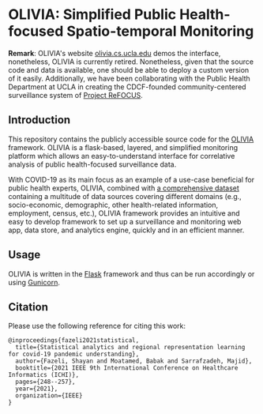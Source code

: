 # OLIVIA: Simplified Public Health-focused Spatio-temporal Monitoring

__Remark__: OLIVIA's website [olivia.cs.ucla.edu](olivia.cs.ucla.edu) demos the interface, nonetheless, OLIVIA is currently retired. Nonetheless,
given that the source code and data is available, one should be able to deploy a custom version of it easily.
Additionally, we have been collaborating with the Public Health Department at UCLA in creating the CDCF-founded community-centered surveillance system of [Project ReFOCUS](www.projectrefocus.com).

## Introduction
This repository contains the publicly accessible source code for the [OLIVIA](https://dailybruin.com/2020/05/21/ucla-team-compiles-coronavirus-related-data-creates-statistical-modeling-tool) framework.
OLIVIA is a flask-based, layered, and simplified monitoring platform which allows an easy-to-understand interface
for correlative analysis of public health-focused surveillance data. 

With COVID-19 as its main focus as an example of a
use-case beneficial for public health experts, OLIVIA, combined with [a comprehensive dataset](https://shayanfazeli.github.io/olivia_dataset/Readme.html#introduction) containing a multitude of 
data sources covering different domains (e.g., socio-economic, demographic, other health-related information, employment, census, etc.),
OLIVIA framework provides an intuitive and easy to develop framework to set up a surveillance and monitoring web app, data store,
and analytics engine, quickly and in an efficient manner.

## Usage
OLIVIA is written in the [Flask](https://flask.palletsprojects.com/en/2.2.x/) framework and thus can be run accordingly or using [Gunicorn](https://gunicorn.org/).

## Citation
Please use the following reference for citing this work:

```
@inproceedings{fazeli2021statistical,
  title={Statistical analytics and regional representation learning for covid-19 pandemic understanding},
  author={Fazeli, Shayan and Moatamed, Babak and Sarrafzadeh, Majid},
  booktitle={2021 IEEE 9th International Conference on Healthcare Informatics (ICHI)},
  pages={248--257},
  year={2021},
  organization={IEEE}
}
```